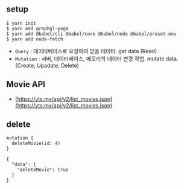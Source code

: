 ## setup

```
$ yarn init
$ yarn add graphql-yoga
$ yarn add @babel/cli @babel/core @babel/node @babel/preset-env
$ yarn add node-fetch
```

- `Query` : 데이터베이스로 요청하여 받을 데이터. get data (Read)
- `Mutation` : 서버, 데이터베이스, 메모리의 데이터 변경 작업. mutate data. (Create, Upadate, Delete)

## Movie API

- [https://yts.mx/api/v2/list_movies.json](https://yts.mx/api/v2/list_movies.json)

## delete

```gql
mutation {
  deleteMovie(id: 4)
}
```

```gql
{
  "data": {
    "deleteMovie": true
  }
}
```
